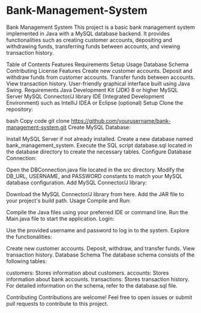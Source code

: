 # Bank-Management-System

Bank Management System
This project is a basic bank management system implemented in Java with a MySQL database backend. It provides functionalities such as creating customer accounts, depositing and withdrawing funds, transferring funds between accounts, and viewing transaction history.

Table of Contents
Features
Requirements
Setup
Usage
Database Schema
Contributing
License
Features
Create new customer accounts.
Deposit and withdraw funds from customer accounts.
Transfer funds between accounts.
View transaction history.
User-friendly graphical interface built using Java Swing.
Requirements
Java Development Kit (JDK) 8 or higher
MySQL Server
MySQL Connector/J library
IDE (Integrated Development Environment) such as IntelliJ IDEA or Eclipse (optional)
Setup
Clone the repository:

bash
Copy code
git clone https://github.com/yourusername/bank-management-system.git
Create MySQL Database:

Install MySQL Server if not already installed.
Create a new database named bank_management_system.
Execute the SQL script database.sql located in the database directory to create the necessary tables.
Configure Database Connection:

Open the DBConnection.java file located in the src directory.
Modify the DB_URL, USERNAME, and PASSWORD constants to match your MySQL database configuration.
Add MySQL Connector/J library:

Download the MySQL Connector/J library from here.
Add the JAR file to your project's build path.
Usage
Compile and Run:

Compile the Java files using your preferred IDE or command line.
Run the Main.java file to start the application.
Login:

Use the provided username and password to log in to the system.
Explore the functionalities:

Create new customer accounts.
Deposit, withdraw, and transfer funds.
View transaction history.
Database Schema
The database schema consists of the following tables:

customers: Stores information about customers.
accounts: Stores information about bank accounts.
transactions: Stores transaction history.
For detailed information on the schema, refer to the database.sql file.

Contributing
Contributions are welcome! Feel free to open issues or submit pull requests to contribute to this project.
